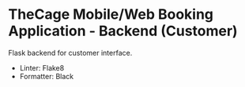 # TheCage Mobile/Web Booking Application - Backend (Customer)

Flask backend for customer interface.

- Linter: Flake8
- Formatter: Black